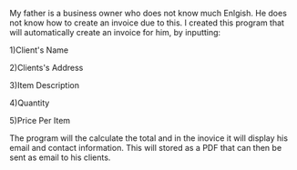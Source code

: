 My father is a business owner who does not know much Enlgish. He does not know how to create an invoice due to this. I created this program that will automatically create an invoice for him, by inputting:

1)Client's Name

2)Clients's Address  

3)Item Description

4)Quantity  

5)Price Per Item

The program will the calculate the total and in the inovice it will display his email and contact information. This will stored as a PDF that can then be sent as email to his clients. 
